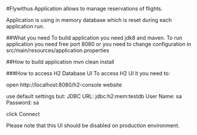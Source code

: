 #Flywithus
Application allows to manage reservations of flights.

Application is using in memory database which is reset during each application run.

##What you need
To build application you need jdk8 and maven.
To run application you need free port 8080 or you need to change configuration in src/main/resources/application.properties

##How to build application
mvn clean install

###How to access H2 Database UI
To access H2 UI it you need to:

open http://localhost:8080/h2-console website

use default settings but:
JDBC URL:	jdbc:h2:mem:testdb
User Name: sa
Password: sa

click Connect

Please note that this UI should be disabled on production environment.